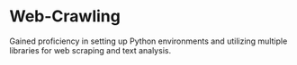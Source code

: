 # Web-Crawling
Gained proficiency in setting up Python environments and utilizing multiple libraries for web scraping and text analysis.
